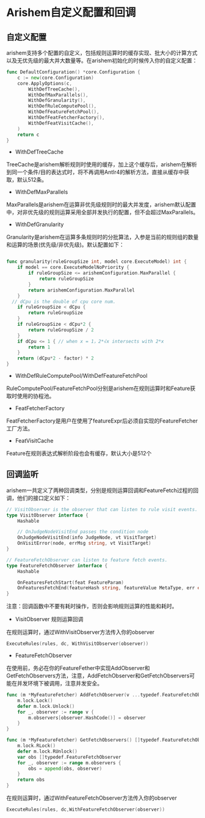 # Arishem自定义配置和回调

## 自定义配置

arishem支持多个配置的自定义，包括规则运算时的缓存实现、批大小的计算方式以及无优先级的最大并大数量等。在arishem初始化的时候传入你的自定义配置：

```go
func DefaultConfiguration() *core.Configuration {
	c := new(core.Configuration)
	core.ApplyOptions(c,
		WithDefTreeCache(),
		WithDefMaxParallels(),
		WithDefGranularity(),
		WithDefRuleComputePool(),
		WithDefFeatureFetchPool(),
		WithDefFeatFetcherFactory(),
		WithDefFeatVisitCache(),
	)
	return c
}
```

- WithDefTreeCache

TreeCache是arishem解析规则时使用的缓存，加上这个缓存后，arishem在解析到同一个条件/目的表达式时，将不再调用Antlr4的解析方法，直接从缓存中获取，默认512条。

- WithDefMaxParallels

MaxParallels是arishem在运算非优先级规则时的最大并发度，arishem默认配置中，对非优先级的规则运算采用全部并发执行的配置，但不会超过MaxParallels。

- WithDefGranularity

Granularity是arishem在运算多条规则时的分批算法，入参是当前的规则组的数量和运算的场景(优先级/非优先级)。默认配置如下：

```go

func granularity(ruleGroupSize int, model core.ExecuteModel) int {
	if model == core.ExecuteModelNoPriority {
		if ruleGroupSize <= arishemConfiguration.MaxParallel {
			return ruleGroupSize
		}
		return arishemConfiguration.MaxParallel
	}
  // dCpu is the double of cpu core num.
	if ruleGroupSize < dCpu {
		return ruleGroupSize
	}
	if ruleGroupSize < dCpu*2 {
		return ruleGroupSize / 2
	}
	if dCpu <= 1 { // when x = 1，2*√x intersects with 2*x
		return 1
	}
	return (dCpu*2 - factor) * 2
}
```

- WithDefRuleComputePool/WithDefFeatureFetchPool

RuleComputePool/FeatureFetchPool分别是arishem在规则运算时和Feature获取时使用的协程池。

- FeatFetcherFactory

FeatFetcherFactory是用户在使用了featureExpr后必须自实现的FeatureFetcher工厂方法。

- FeatVisitCache

Feature在规则表达式解析阶段也会有缓存，默认大小是512个

## 回调监听

arishem一共定义了两种回调类型，分别是规则运算回调和FeatureFetch过程的回调，他们的接口定义如下：

```go
// VisitObserver is the observer that can listen to rule visit events.
type VisitObserver interface {
	Hashable

	// OnJudgeNodeVisitEnd passes the condition node
	OnJudgeNodeVisitEnd(info JudgeNode, vt VisitTarget)
	OnVisitError(node, errMsg string, vt VisitTarget)
}

// FeatureFetchObserver can listen to feature fetch events.
type FeatureFetchObserver interface {
	Hashable

	OnFeaturesFetchStart(feat FeatureParam)
	OnFeaturesFetchEnd(featureHash string, featureValue MetaType, err error)
}
```

注意：回调函数中不要有耗时操作，否则会影响规则运算的性能和耗时。

- VisitObserver 规则运算回调

在规则运算时，通过WithVisitObserver方法传入你的observer

```go
ExecuteRules(rules, dc, WithVisitObserver(observer))
```

- FeatureFetchObserver

在使用前，务必在你的FeatureFether中实现AddObserver和GetFetchObservers方法，注意，AddFetchObserver和GetFetchObservers可能在并发环境下被调用，注意并发安全。

```go
func (m *MyFeatureFetcher) AddFetchObserver(v ...typedef.FeatureFetchObserver) {
	m.lock.Lock()
	defer m.lock.Unlock()
	for _, observer := range v {
		m.observers[observer.HashCode()] = observer
	}
}

func (m *MyFeatureFetcher) GetFetchObservers() []typedef.FeatureFetchObserver {
	m.lock.RLock()
	defer m.lock.RUnlock()
	var obs []typedef.FeatureFetchObserver
	for _, observer := range m.observers {
		obs = append(obs, observer)
	}
	return obs
}
```

在规则运算时，通过WithFeatureFetchObserver方法传入你的observer

```go
ExecuteRules(rules, dc,WithFeatureFetchObserver(observer))
```


